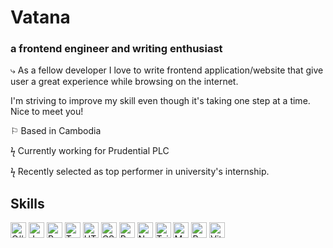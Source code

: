 # Vatana

### a frontend engineer and writing enthusiast

⤷ As a fellow developer I love to write frontend application/website that give user a great experience while browsing on the internet.

I'm striving to improve my skill even though it's taking one step at a time. Nice to meet you!

⚐ Based in Cambodia

ϟ Currently working for Prudential PLC

ϟ Recently selected as top performer in university's internship.

## Skills

<a href="[https://learn.microsoft.com/en-us/dotnet/csharp/](https://learn.microsoft.com/en-us/dotnet/csharp/)" target="_blank" rel="noreferrer noopener"><img src="[https://raw.githubusercontent.com/0xShapeShifter/dev-story/master/public/images/skills/core/csharp.svg](https://raw.githubusercontent.com/0xShapeShifter/dev-story/master/public/images/skills/core/csharp.svg)" alt="C#" width="25" height="25" /></a> <a href="[https://www.javascript.com](https://www.javascript.com/)" target="_blank" rel="noreferrer noopener"><img src="[https://raw.githubusercontent.com/0xShapeShifter/dev-story/master/public/images/skills/core/javascript.svg](https://raw.githubusercontent.com/0xShapeShifter/dev-story/master/public/images/skills/core/javascript.svg)" alt="JavaScript" width="25" height="25" /></a> <a href="[https://www.python.org](https://www.python.org/)" target="_blank" rel="noreferrer noopener"><img src="[https://raw.githubusercontent.com/0xShapeShifter/dev-story/master/public/images/skills/core/python.svg](https://raw.githubusercontent.com/0xShapeShifter/dev-story/master/public/images/skills/core/python.svg)" alt="Python" width="25" height="25" /></a> <a href="[https://www.typescriptlang.org](https://www.typescriptlang.org/)" target="_blank" rel="noreferrer noopener"><img src="[https://raw.githubusercontent.com/0xShapeShifter/dev-story/master/public/images/skills/core/typescript.svg](https://raw.githubusercontent.com/0xShapeShifter/dev-story/master/public/images/skills/core/typescript.svg)" alt="Typescript" width="25" height="25" /></a>  <a href="[https://html.com/html5/](https://html.com/html5/)" target="_blank" rel="noreferrer noopener"><img src="[https://raw.githubusercontent.com/0xShapeShifter/dev-story/master/public/images/skills/frontend/html5.svg](https://raw.githubusercontent.com/0xShapeShifter/dev-story/master/public/images/skills/frontend/html5.svg)" alt="HTML5" width="25" height="25" /></a> <a href="[https://css3.com](https://css3.com/)" target="_blank" rel="noreferrer noopener"><img src="[https://raw.githubusercontent.com/0xShapeShifter/dev-story/master/public/images/skills/frontend/css3.svg](https://raw.githubusercontent.com/0xShapeShifter/dev-story/master/public/images/skills/frontend/css3.svg)" alt="CSS3" width="25" height="25" /></a> <a href="[https://reactjs.org](https://reactjs.org/)" target="_blank" rel="noreferrer noopener"><img src="[https://raw.githubusercontent.com/0xShapeShifter/dev-story/master/public/images/skills/frontend/react.svg](https://raw.githubusercontent.com/0xShapeShifter/dev-story/master/public/images/skills/frontend/react.svg)" alt="React" width="25" height="25" /></a> <a href="[https://nextjs.org](https://nextjs.org/)" target="_blank" rel="noreferrer noopener"><img src="[https://raw.githubusercontent.com/0xShapeShifter/dev-story/master/public/images/skills/frontend/nextjs.svg](https://raw.githubusercontent.com/0xShapeShifter/dev-story/master/public/images/skills/frontend/nextjs.svg)" alt="NextJS" width="25" height="25" /></a> <a href="[http://tailwindcss.com](http://tailwindcss.com/)" target="_blank" rel="noreferrer noopener"><img src="[https://raw.githubusercontent.com/0xShapeShifter/dev-story/master/public/images/skills/frontend/tailwind.svg](https://raw.githubusercontent.com/0xShapeShifter/dev-story/master/public/images/skills/frontend/tailwind.svg)" alt="Tailwind" width="25" height="25" /></a> <a href="[https://mui.com/material-ui/](https://mui.com/material-ui/)" target="_blank" rel="noreferrer noopener"><img src="[https://raw.githubusercontent.com/0xShapeShifter/dev-story/master/public/images/skills/frontend/mui.svg](https://raw.githubusercontent.com/0xShapeShifter/dev-story/master/public/images/skills/frontend/mui.svg)" alt="Material UI" width="25" height="25" /></a> <a href="[https://redux.js.org](https://redux.js.org/)" target="_blank" rel="noreferrer noopener"><img src="[https://raw.githubusercontent.com/0xShapeShifter/dev-story/master/public/images/skills/frontend/redux.svg](https://raw.githubusercontent.com/0xShapeShifter/dev-story/master/public/images/skills/frontend/redux.svg)" alt="Redux" width="25" height="25" /></a> <a href="[http://vitejs.dev/](http://vitejs.dev/)" target="_blank" rel="noreferrer noopener"><img src="[https://raw.githubusercontent.com/0xShapeShifter/dev-story/master/public/images/skills/frontend/vite.svg](https://raw.githubusercontent.com/0xShapeShifter/dev-story/master/public/images/skills/frontend/vite.svg)" alt="Vite" width="25" height="25" /></a>
